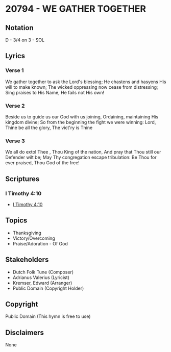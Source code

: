 # 20794 - WE GATHER TOGETHER

## Notation

D - 3/4 on 3 - SOL

## Lyrics

### Verse 1

We gather together to ask the Lord's blessing; He chastens and hasyens His will to make known; The wicked oppressing now cease from distressing; Sing praises to His Name, He fails not His own!

### Verse 2

Beside us to guide us our God with us joining, Ordaining, maintaining His kingdom divine; So from the beginning the fight we were winning: Lord, Thine be all the glory, The vict'ry is Thine

### Verse 3

We all do extol Thee , Thou King of the nation, And pray that Thou still our Defender wilt be; May Thy congregation escape tribulation: Be Thou for ever praised, Thou God of the free!


## Scriptures

### I Timothy 4:10

- [I Timothy 4:10](https://www.biblegateway.com/passage/?search=I%20Timothy%204%3A10)


## Topics

- Thanksgiving
- Victory/Overcoming
- Praise/Adoration - Of God

## Stakeholders

- Dutch Folk Tune (Composer)
- Adrianus Valerius (Lyricist)
- Kremser, Edward (Arranger)
- Public Domain (Copyright Holder)

## Copyright

Public Domain
(This hymn is free to use)

## Disclaimers

None

